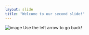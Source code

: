 ```yaml
---
layout: slide
title: "Welcome to our second slide!"
---
```

![image](https://user-images.githubusercontent.com/60630715/148450719-e244d2e3-5e25-4abd-91b6-483e4cc1c60a.png)
Use the left arrow to go back!
